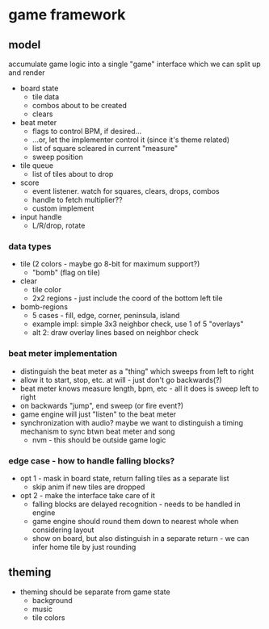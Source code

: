 # game framework

## model

accumulate game logic into a single "game" interface which we can split up and render
- board state
  - tile data
  - combos about to be created
  - clears
- beat meter
  - flags to control BPM, if desired...
  - ...or, let the implementer control it (since it's theme related)
  - list of square scleared in current "measure"
  - sweep position
- tile queue
  - list of tiles about to drop
- score
  - event listener. watch for squares, clears, drops, combos
  - handle to fetch multiplier??
  - custom implement
- input handle
  - L/R/drop, rotate

### data types

- tile (2 colors - maybe go 8-bit for maximum support?)
  - "bomb" (flag on tile)
- clear
  - tile color
  - 2x2 regions - just include the coord of the bottom left tile
- bomb-regions
  - 5 cases - fill, edge, corner, peninsula, island
  - example impl: simple 3x3 neighbor check, use 1 of 5 "overlays"
  - alt 2: draw overlay lines based on neighbor check

### beat meter implementation

- distinguish the beat meter as a "thing" which sweeps from left to right
- allow it to start, stop, etc. at will - just don't go backwards(?)
- beat meter knows measure length, bpm, etc - all it does is sweep left to right
- on backwards "jump", end sweep (or fire event?)
- game engine will just "listen" to the beat meter
- synchronization with audio? maybe we want to distinguish a timing mechanism to sync btwn beat meter and song
  - nvm - this should be outside game logic

### edge case - how to handle falling blocks?

- opt 1 - mask in board state, return falling tiles as a separate list
  - skip anim if new tiles are dropped
- opt 2 - make the interface take care of it
  - falling blocks are delayed recognition - needs to be handled in engine
  - game engine should round them down to nearest whole when considering layout
  - show on board, but also distinguish in a separate return - we can infer home tile by just rounding

## theming
- theming should be separate from game state
  - background
  - music
  - tile colors